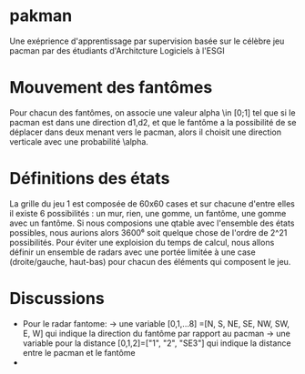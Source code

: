 # pakman
Une exéprience d'apprentissage par supervision basée sur le célèbre jeu pacman par des étudiants d'Architcture Logiciels à l'ESGI


# Mouvement des fantômes

Pour chacun des fantômes, on associe une valeur alpha \in [0;1] tel que si le pacman est dans une direction d1,d2, et que 
le fantôme a la possibilité de se déplacer dans deux menant vers le pacman, alors il choisit une direction verticale avec une probabilité
\alpha.
# Définitions des états

La grille du jeu 1 est composée de 60x60 cases et sur chacune d'entre elles il existe 6 possibilités :  un mur, rien, une gomme,
un fantôme, une gomme avec un fantôme. Si nous composions une qtable avec l'ensemble des états possibles, nous aurions alors 3600⁶
soit quelque chose de l'ordre de 2^21 possibilités.
Pour éviter une exploision du temps de calcul, nous allons définir un ensemble de radars avec une portée limitée à une case (droite/gauche, haut-bas)
pour chacun des éléments qui composent le jeu. 

# Discussions

* Pour le radar fantome:
 -> une variable [0,1,...8] =[N, S, NE, SE, NW, SW, E, W] qui indique la direction du fantôme par rapport au pacman
 -> une variable pour la distance [0,1,2]=["1", "2", "SE3"] qui indique la distance entre le pacman et le fantôme
* 